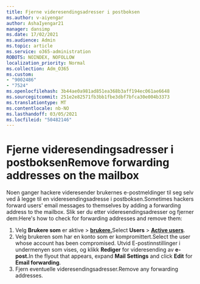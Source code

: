 ```yaml
---
title: Fjerne videresendingsadresser i postboksen
ms.author: v-aiyengar
author: AshaIyengar21
manager: dansimp
ms.date: 17/02/2021
ms.audience: Admin
ms.topic: article
ms.service: o365-administration
ROBOTS: NOINDEX, NOFOLLOW
localization_priority: Normal
ms.collection: Adm_O365
ms.custom:
- "9002486"
- "7524"
ms.openlocfilehash: 3b44ae0a981ad851ea368b3aff194ec061ae6648
ms.sourcegitcommit: 251e2e82571fb3bb1fbe3dbf7bfca30e004b3373
ms.translationtype: MT
ms.contentlocale: nb-NO
ms.lasthandoff: 03/05/2021
ms.locfileid: "50482146"
---
```

# <a name="remove-forwarding-addresses-on-the-mailbox"></a><span data-ttu-id="0770b-102">Fjerne videresendingsadresser i postboksen</span><span class="sxs-lookup"><span data-stu-id="0770b-102">Remove forwarding addresses on the mailbox</span></span>

<span data-ttu-id="0770b-103">Noen ganger hackere videresender brukernes e-postmeldinger til seg selv ved å legge til en videresendingsadresse i postboksen.</span><span class="sxs-lookup"><span data-stu-id="0770b-103">Sometimes hackers forward users' email messages to themselves by adding a forwarding address to the mailbox.</span></span> <span data-ttu-id="0770b-104">Slik ser du etter videresendingsadresser og fjerner dem:</span><span class="sxs-lookup"><span data-stu-id="0770b-104">Here's how to check for forwarding addresses and remove them:</span></span>

1. <span data-ttu-id="0770b-105">Velg **Brukere som** er aktive  >  **[brukere.](https://go.microsoft.com/fwlink/p/?linkid=834822)**</span><span class="sxs-lookup"><span data-stu-id="0770b-105">Select **Users** > **[Active users](https://go.microsoft.com/fwlink/p/?linkid=834822)**.</span></span>
1. <span data-ttu-id="0770b-106">Velg brukeren som har en konto som er kompromittert.</span><span class="sxs-lookup"><span data-stu-id="0770b-106">Select the user whose account has been compromised.</span></span> <span data-ttu-id="0770b-107">Utvid E-postinnstillinger i  undermenyen som vises, og klikk **Rediger** for videresending av **e-post.**</span><span class="sxs-lookup"><span data-stu-id="0770b-107">In the flyout that appears, expand **Mail Settings** and click **Edit** for **Email forwarding**.</span></span>
1. <span data-ttu-id="0770b-108">Fjern eventuelle videresendingsadresser.</span><span class="sxs-lookup"><span data-stu-id="0770b-108">Remove any forwarding addresses.</span></span>
